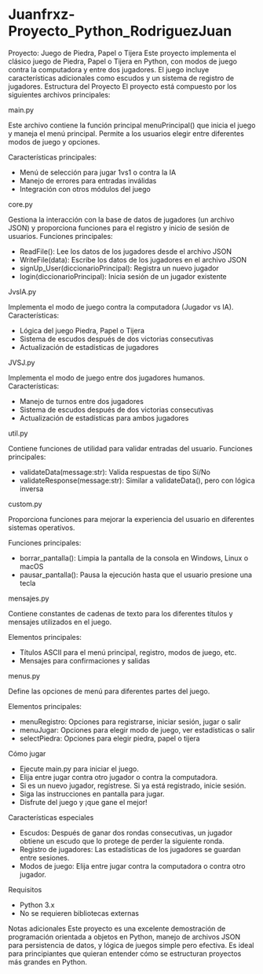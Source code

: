 # Juanfrxz-Proyecto_Python_RodriguezJuan
Proyecto: Juego de Piedra, Papel o Tijera
Este proyecto implementa el clásico juego de Piedra, Papel o Tijera en Python, con modos de juego contra la computadora y entre dos jugadores. El juego incluye características adicionales como escudos y un sistema de registro de jugadores.
Estructura del Proyecto
El proyecto está compuesto por los siguientes archivos principales:

main.py

Este archivo contiene la función principal menuPrincipal() que inicia el juego y maneja el menú principal. Permite a los usuarios elegir entre diferentes modos de juego y opciones.

Características principales:

- Menú de selección para jugar 1vs1 o contra la IA
- Manejo de errores para entradas inválidas
- Integración con otros módulos del juego

core.py

Gestiona la interacción con la base de datos de jugadores (un archivo JSON) y proporciona funciones para el registro y inicio de sesión de usuarios.
Funciones principales:

- ReadFile(): Lee los datos de los jugadores desde el archivo JSON
- WriteFile(data): Escribe los datos de los jugadores en el archivo JSON
- signUp_User(diccionarioPrincipal): Registra un nuevo jugador
- login(diccionarioPrincipal): Inicia sesión de un jugador existente

JvsIA.py

Implementa el modo de juego contra la computadora (Jugador vs IA).
Características:

- Lógica del juego Piedra, Papel o Tijera
- Sistema de escudos después de dos victorias consecutivas
- Actualización de estadísticas de jugadores

JVSJ.py

Implementa el modo de juego entre dos jugadores humanos.
Características:

- Manejo de turnos entre dos jugadores
- Sistema de escudos después de dos victorias consecutivas
- Actualización de estadísticas para ambos jugadores

util.py

Contiene funciones de utilidad para validar entradas del usuario.
Funciones principales:

- validateData(message:str): Valida respuestas de tipo Sí/No
- validateResponse(message:str): Similar a validateData(), pero con lógica inversa

custom.py

Proporciona funciones para mejorar la experiencia del usuario en diferentes sistemas operativos.

Funciones principales:

- borrar_pantalla(): Limpia la pantalla de la consola en Windows, Linux o macOS
- pausar_pantalla(): Pausa la ejecución hasta que el usuario presione una tecla

mensajes.py

Contiene constantes de cadenas de texto para los diferentes títulos y mensajes utilizados en el juego.

Elementos principales:

- Títulos ASCII para el menú principal, registro, modos de juego, etc.
- Mensajes para confirmaciones y salidas

menus.py

Define las opciones de menú para diferentes partes del juego.

Elementos principales:

- menuRegistro: Opciones para registrarse, iniciar sesión, jugar o salir
- menuJugar: Opciones para elegir modo de juego, ver estadísticas o salir
- selectPiedra: Opciones para elegir piedra, papel o tijera

Cómo jugar

- Ejecute main.py para iniciar el juego.
- Elija entre jugar contra otro jugador o contra la computadora.
- Si es un nuevo jugador, regístrese. Si ya está registrado, inicie sesión.
- Siga las instrucciones en pantalla para jugar.
- Disfrute del juego y ¡que gane el mejor!

Características especiales

- Escudos: Después de ganar dos rondas consecutivas, un jugador obtiene un escudo que lo protege de perder la siguiente ronda.
- Registro de jugadores: Las estadísticas de los jugadores se guardan entre sesiones.
- Modos de juego: Elija entre jugar contra la computadora o contra otro jugador.

Requisitos

- Python 3.x
- No se requieren bibliotecas externas

Notas adicionales
Este proyecto es una excelente demostración de programación orientada a objetos en Python, manejo de archivos JSON para persistencia de datos, y lógica de juegos simple pero efectiva. Es ideal para principiantes que quieran entender cómo se estructuran proyectos más grandes en Python.
